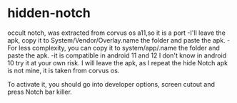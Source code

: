 # hidden-notch
occult notch, was extracted from corvus os a11,so it is a port
-I'll leave the apk, copy it to System/Vendor/Overlay.name the folder and paste the apk.
 -For less complexity, you can copy it to system/app/.name the folder and paste the apk.
  -it is compatible in android 11 and 12 I don't know in android 10 try it at your own risk.
I will leave the apk, as I repeat the hide Notch apk is not mine, it is taken from corvus os.

To activate it, you should go into developer options, screen cutout and press Notch bar killer.
